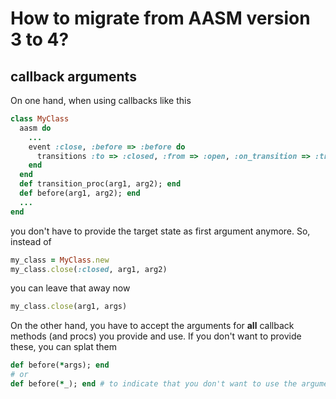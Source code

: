 # How to migrate from AASM version 3 to 4?

## callback arguments

On one hand, when using callbacks like this

```ruby
class MyClass
  aasm do
    ...
    event :close, :before => :before do
      transitions :to => :closed, :from => :open, :on_transition => :transition_proc
    end
  end
  def transition_proc(arg1, arg2); end
  def before(arg1, arg2); end
  ...
end
```

you don't have to provide the target state as first argument anymore. So, instead of

```ruby
my_class = MyClass.new
my_class.close(:closed, arg1, arg2)
```

you can leave that away now

```ruby
my_class.close(arg1, args)
```

On the other hand, you have to accept the arguments for **all** callback methods (and procs)
you provide and use. If you don't want to provide these, you can splat them

```ruby
def before(*args); end
# or
def before(*_); end # to indicate that you don't want to use the arguments
```
